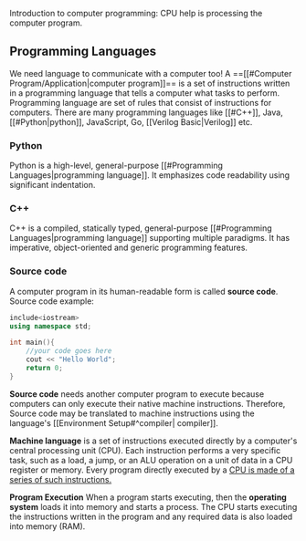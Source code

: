 Introduction to computer programming: CPU help is processing the computer program.

## Programming Languages 

We need language to communicate with a computer too! A ==[[#Computer Program/Application|computer program]]== is a set of instructions written in a programming language that tells a computer what tasks to perform. 
Programming language are set of rules that consist of instructions for computers. There are many programming languages like [[#C++]], Java, [[#Python|python]], JavaScript, Go, [[Verilog Basic|Verilog]] etc.
### Python 
Python is a high-level, general-purpose [[#Programming Languages|programming language]]. It emphasizes code readability using significant indentation.
### C++ 
C++ is a compiled, statically typed, general-purpose [[#Programming Languages|programming language]] supporting multiple paradigms. It has imperative, object-oriented and generic programming features.

### Source code
A computer program in its human-readable form is called **source code**.
Source code example:
```C++
include<iostream>
using namespace std;

int main(){
	//your code goes here
	cout << "Hello World";
	return 0;
}
```

**Source code** needs another computer program to execute because computers can only execute their native machine instructions.
Therefore, Source code may be translated to machine instructions using the language's [[Environment Setup#^compiler| compiler]].

**Machine language** is a set of instructions executed directly by a computer's central processing unit (CPU). Each instruction performs a very specific task, such as a load, a jump, or an ALU operation on a unit of data in a CPU register or memory. Every program directly executed by a <u>CPU is made of a series of such instructions.</u>

**Program Execution**
When a program starts executing, then the **operating system** loads it into memory and starts a process. The CPU starts executing the instructions written in the program and any required data is also loaded into memory (RAM).



